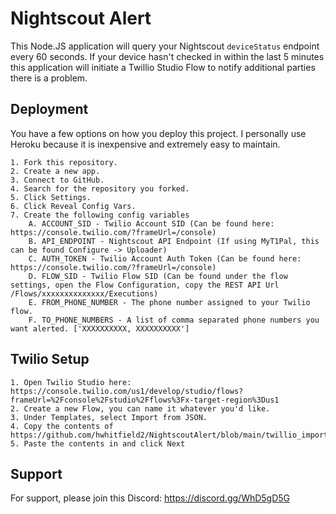 
# Nightscout Alert

This Node.JS application will query your Nightscout `deviceStatus` endpoint every 60 seconds. If your device hasn't checked in within the last 5 minutes this application will initiate a Twillio Studio Flow to notify additional parties there is a problem. 
## Deployment

You have a few options on how you deploy this project. I personally use Heroku because it is inexpensive and extremely easy to maintain.

    1. Fork this repository.
    2. Create a new app.
    3. Connect to GitHub.
    4. Search for the repository you forked. 
    5. Click Settings.
    6. Click Reveal Config Vars.
    7. Create the following config variables
        A. ACCOUNT_SID - Twilio Account SID (Can be found here: https://console.twilio.com/?frameUrl=/console)
        B. API_ENDPOINT - Nightscout API Endpoint (If using MyT1Pal, this can be found Configure -> Uploader)
        C. AUTH_TOKEN - Twilio Account Auth Token (Can be found here: https://console.twilio.com/?frameUrl=/console)
        D. FLOW_SID - Twilio Flow SID (Can be found under the flow settings, open the Flow Configuration, copy the REST API Url /Flows/xxxxxxxxxxxxxx/Executions)
        E. FROM_PHONE_NUMBER - The phone number assigned to your Twilio flow.
        F. TO_PHONE_NUMBERS - A list of comma separated phone numbers you want alerted. ['XXXXXXXXXX, XXXXXXXXXX']


## Twilio Setup

    1. Open Twilio Studio here: https://console.twilio.com/us1/develop/studio/flows?frameUrl=%2Fconsole%2Fstudio%2Fflows%3Fx-target-region%3Dus1
    2. Create a new Flow, you can name it whatever you'd like.
    3. Under Templates, select Import from JSON.
    4. Copy the contents of https://github.com/hwhitfield2/NightscoutAlert/blob/main/twillio_import.json
    5. Paste the contents in and click Next
## Support

For support, please join this Discord: https://discord.gg/WhD5gD5G

